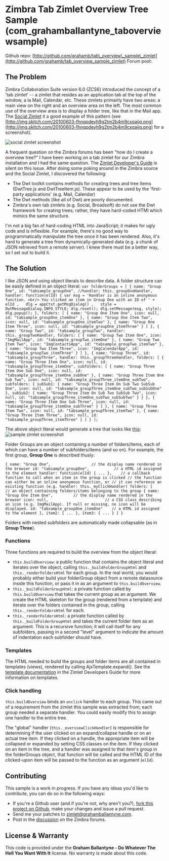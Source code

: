 # Zimbra Tab Zimlet Overview Tree Sample (com\_grahamballantyne\_taboverviewsample)

Github repo: [http://github.com/grahamb/tab\_overview\_sample\_zimlet](http://github.com/grahamb/tab_overview_sample_zimlet)
Forum post: []()

## The Problem

Zimbra Collaboration Suite version 6.0 (ZCS6) introduced the concept of a 'tab zimlet' -- a zimlet that resides as an application tab at the top of the window, a la Mail, Calendar, etc. These zimlets primairly have two areas: a main view on the right and an overview area on the left. The most common use of the overview area is to display a folder tree, like that in the Mail app. The [Social Zimlet](http://gallery.zimbra.com/type/zimlet/social-zimlet) it a good example of this pattern (see [http://img.skitch.com/20100603-fhnqpdeyh9g2tm2b4m9cxqaijq.png](http://img.skitch.com/20100603-fhnqpdeyh9g2tm2b4m9cxqaijq.png) for a screenshot).

![social zimlet screenshot](http://img.skitch.com/20100603-rdk7prae435cgqqwu4xy1r293r.png)

A frequent question on the Zimbra forums has been "how do I create a overview tree?" I have been working on a tab zimlet for our Zimbra installation and I had the same question. The [Zimlet Developer's Guide](http://wiki.zimbra.com/wiki/ZCS_6.0:Zimlet_Developers_Guide:Introduction) is silent on this issue. After doing some poking around in the Zimbra source and the Social Zimlet, I discovered the following:

* The Dwt toolkit contains methods for creating trees and tree items (DwtTree.js and DwtTreeItem.js). These appear to be used by the 'first-party applications' (e.g. Mail, Calendar)
* The Dwt methods (like all of Dwt) are poorly documented.
* Zimbra's own tab zimlets (e.g. Social, Broadsoft) do not use the Dwt framework for creating trees; rather, they have hard-coded HTMl which mimics the same structure.

I'm not a big fan of hard-coding HTML into JavaScript; it makes for ugly code and is inflexible. For example, there's no good way to programmatically manipulate the tree once it has been rendered. Also, it's hard to generate a tree from dynamically-generated data (e.g. a chunk of JSON retrieved from a remote server). I knew there must be a better way, so I set out to build it.

## The Solution

I like JSON and using object literals to describe data. A folder structure can be easily defined in an object literal:
`
var folderGroups = [
	{
		name: "Group One",
		id: "tabsample_groupOne",
		//handler: this._groupOneHandler,
		handler: function(elId) {
			var msg = 'Handler is an inline anonymous function. <br/> You clicked an item in Group One with an ID of ' + elId
			,	dlg = appCtxt.getMsgDialog()
			,	style = DwtMessageDialog.INFO_STYLE;
			dlg.reset();
			dlg.setMessage(msg, style);
			dlg.popup();
		},
		folders: [
			{
				name: "Group One Item One",
				icon: null,
				id: "tabsample_groupOne_itemOne"
			},
			{
				name: "Group One Item Two",
				icon: null,
				id: "tabsample_groupOne_itemTwo"
			},
			{
				name: "Group One Item Three",
				icon: null,
				id: "tabsample_groupOne_itemThree"
			}
		]
	},
	{
		name: "Group Two",
		id: "tabsample_groupTwo",
		handler: this._groupTwoHandler,
		folders: [
			{
				name: "Group Two Item One",
				icon: "ImgMailApp",
				id: "tabsample_groupTwo_itemOne"
			},
			{
				name: "Group Two Item Two",
				icon: "ImgContactsApp",
				id: "tabsample_groupTwo_itemTwo"
			},
			{
				name: "Group Two Item Three",
				icon: "ImgCalendarApp",
				id: "tabsample_groupTwo_itemThree"
			}
		]
	},
	{
		name: "Group Three",
		id: "tabsample_groupThree",
		handler: this._groupThreeHandler,
		folders: [
			{
				name: "Group Three Item One",
				icon: null,
				id: "tabsample_groupThree_itemOne",
				subfolders: [
					{
						name: "Group Three Item One Sub One",
						icon: null,
						id: "tabsample_groupThree_itemOne_subOne"
					},
					{
						name: "Group Three Item One Sub Two",
						icon: null,
						id: "tabsample_groupThree_itemOne_subTwo",
						subfolders: {
							subSub1: {
								name: "Group Three Item On Sub Two SubSub One",
								icon: null,
								id: "tabsample_groupThree_itemOne_subTwo_subSubOne"
							},
							subSub2: {
								name: "Group Three Item On Sub Two SubSub Two",
								icon: null,
								id: "tabsample_groupThree_itemOne_subTwo_subSubTwo"
							}
						}
					},
					{
						name: "Group Three Item One Sub Three",
						icon: null,
						id: "tabsample_groupThree_itemOne_subThree"
					}
				]
			},
			{
				name: "Group Three Item Two",
				icon: null,
				id: "tabsample_groupThree_itemTwo"
			},
			{
				name: "Group Three Item Three",
				icon: null,
				id: "tabsample_groupThree_itemThree"
			}
		]
	}
];
`

The above object literal would generate a tree that looks like [this](http://img.skitch.com/20100603-nutb5b2c3625x5gdf9i3ccbqmp.png):
![sample zimlet screenshot](http://img.skitch.com/20100603-j7pg8xwjwr14i9xx5yppp6uejk.png)

Folder Groups are an object containing a number of folders/items, each of which can have a number of subfolders/items (and so on). For example, the first group, __Group One__ is described thusly: 

`
{
	name: "Group One",					// the display name rendered in the browser
	id: "tabsample_groupOne",			// a HTML id assigned to the element
	handler: function(elId) { ... },	// a callback function to call when an item in the group is clicked
										// the function can either be an inline anonymous function, or
										// it can reference an existing function (e.g. handler: this._myClickHandler)
	folders: [							// an object containing folders/items belonging to the group
		{
			name: "Group One Item One",			// the display name rendered in the browser
			icon: null,							// a CSS class describing an icon (e.g. ImgMailApp). If null or missing, no icon will be displayed.
			id: "tabsample_groupOne_itemOne"	// a HTML id assigned to the element
		},
		item2: { ... },
		item3: { ... }
	]
}
`

Folders with nested subfolders are automatically made collapsable (as in __Group Three__).

### Functions

Three functions are required to build the overview from the object literal:

* `this.buildOverview`: a public function that contains the object literal and iterates over the object, calling `this._buildFolderGroupHtml` and `this._renderFoldersHtml` for each group. In the real world, you would probably either build your folderGroup object from a remote datasource inside this function, or pass it in as an argument to `this.buildOverview`.
* `this._buildFolderGroupHtml`: a private function called by `this.buildOverview` that takes the current group as an argument. We create the HTML skeleton for the group (rendered from a template) and iterate over the folders contained in the group, calling `this._renderFoldersHtml` for each.
* `this._renderFoldersHtml`: a private function called by `this._buildFolderGroupHtml` and takes the current folder item as an argument. This is a recursive function; it will call itself for any subfolders, passing in a second "level" argument to indicate the amount of indentation each subfolder should have.

### Templates

The HTML needed to build the groups and folder items are all contained in templates (views), rendered by calling AjxTemplate.expand(). See the [template documentation](http://wiki.zimbra.com/wiki/ZCS_6.0:Zimlet_Developers_Guide:Templates) in the Zimlet Developers Guide for more information on templates.

### Click handling
`this.buildOverview` binds an `onclick` handler to each group. This came out of a requirement from the zimlet this sample was extracted from; each group needed a separate handler. You could easily modify this to assign one handler to the entire tree.

The "global" handler (`this._overviewClickHandler`) is responsible for determining if the user clicked on an expand/collapse handle or on an actual tree item. If they clicked on a handle, the appropriate item will be collapsed or expanded by setting CSS classes on the item. If they clicked on an item in the tree, and a handler was assigned to that item's group in the folderGroups object, that function will be called and the HTML ID of the clicked-upon item will be passed to the function as an argument (`elId`). 

## Contributing

This sample is a work in progress. If you have any ideas you'd like to contribute, you can do so in the following ways:

* If you're a Github user (and if you're not, why aren't you?), [fork this project on Github](http://github.com/grahamb/tab_overview_sample_zimlet), make your changes and issue a pull request.
* Send me your patches to [zimlet@grahamballantyne.com](mailto:zimlet@grahamballantyne.com).
* Post in the [discussion]() on the Zimbra forums.

## License & Warranty

This code is provided under the __Graham Ballantyne - Do Whatever The Hell You Want With It__ license. No warranty is made about this code.